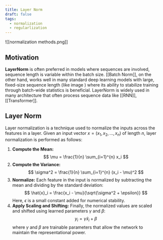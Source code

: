 ```yaml
---
title: Layer Norm
draft: false
tags:
  - normalization
  - regularlization
---
```

![[normalization methods.png]]

## Motivation
**LayerNorm** is often preferred in models where sequences are involved, sequence length is variable within the batch size. [[Batch Norm]], on the other hand, works well in many standard deep learning models with large, fixed-size sequence length (like image ) where its ability to stabilize training through batch-wide statistics is beneficial. LayerNorm is widely used in many architecture that often process sequence data like  [[RNN]], [[Transformer]].
## Layer Norm

Layer normalization is a technique used to normalize the inputs across the features in a layer. Given an input vector $x = (x_1, x_2, \dots, x_n)$ of length $n$, layer normalization is performed as follows:  
1. **Compute the Mean:** $$ \mu = \frac{1}{n} \sum_{i=1}^{n} x_i $$ 
2. **Compute the Variance:** $$ \sigma^2 = \frac{1}{n} \sum_{i=1}^{n} (x_i - \mu)^2 $$ 
3. **Normalize:** Each feature in the input is normalized by subtracting the mean and dividing by the standard deviation: $$ \hat{x}_i = \frac{x_i - \mu}{\sqrt{\sigma^2 + \epsilon}} $$ Here, $\epsilon$ is a small constant added for numerical stability. 
4. **Apply Scaling and Shifting:** Finally, the normalized values are scaled and shifted using learned parameters $\gamma$ and $\beta$: $$ y_i = \gamma \hat{x}_i + \beta $$ where $\gamma$ and $\beta$ are trainable parameters that allow the network to maintain the representational power.